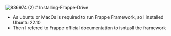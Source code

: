 ![836974 (2)](https://user-images.githubusercontent.com/103517339/220635314-fc123f8f-cd9d-4a1a-bdc6-6ca2841d0695.jpg) # Installing-Frappe-Drive 



- As ubuntu or MacOs is required to run Frappe Framework, so I installed Ubuntu 22.10
- Then I refered to Frappe official documentation to isntasll the framework

